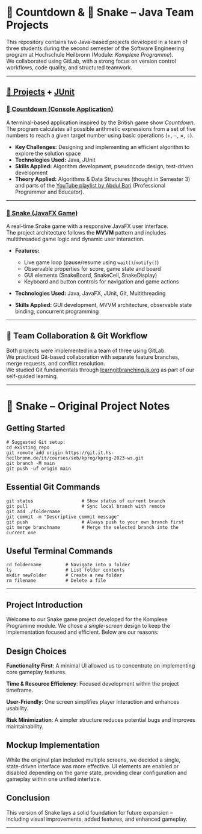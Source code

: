 # 🧠 Countdown & 🐍 Snake – Java Team Projects

This repository contains two Java-based projects developed in a team of three students during the second semester
of the Software Engineering program at Hochschule Heilbronn (Module: *Komplexe Programme*).  
We collaborated using GitLab, with a strong focus on version control workflows, code quality, and structured teamwork.

---

## [📁 Projects](app/src/main/java/livesession) + [JUnit](app/src/test/java/livesession)

### [🧠 Countdown (Console Application)](app/src/main/java/livesession/countdown)

A terminal-based application inspired by the British game show *Countdown*.  
The program calculates all possible arithmetic expressions from a set of five numbers to reach a given target number using basic operations (+, −, ×, ÷).

- **Key Challenges:** Designing and implementing an efficient algorithm to explore the solution space
- **Technologies Used:** Java, JUnit
- **Skills Applied:** Algorithm development, pseudocode design, test-driven development
- **Theory Applied:** Algorithms & Data Structures (thought in Semester 3) and parts of the [YouTube playlist by
  Abdul Bari](https://www.youtube.com/watch?v=0IAPZzGSbME&list=PLDN4rrl48XKpZkf03iYFl-O29szjTrs_O) (Professional Programmer and Educator).

---

### [🐍 Snake (JavaFX Game)](app/src/main/java/livesession/snake)

A real-time Snake game with a responsive JavaFX user interface.  
The project architecture follows the **MVVM** pattern and includes multithreaded game logic and dynamic user interaction.

- **Features:**
    - Live game loop (pause/resume using `wait()`/`notify()`)
    - Observable properties for score, game state and board
    - GUI elements (SnakeBoard, SnakeCell, SnakeDisplay)
    - Keyboard and button controls for navigation and game actions

- **Technologies Used:** Java, JavaFX, JUnit, Git, Multithreading
- **Skills Applied:** GUI development, MVVM architecture, observable state binding, concurrent programming

---

## 👥 Team Collaboration & Git Workflow

Both projects were implemented in a team of three using GitLab.  
We practiced Git-based collaboration with separate feature branches, merge requests, and conflict resolution.  
We studied Git fundamentals through [learngitbranching.js.org](https://learngitbranching.js.org/?locale=de_DE) as part of our self-guided learning.

---

# 🐍 Snake – Original Project Notes

## Getting Started

```
# Suggested Git setup:
cd existing_repo
git remote add origin https://git.it.hs-heilbronn.de/it/courses/seb/kprog/kprog-2023-ws.git
git branch -M main
git push -uf origin main
```

## Essential Git Commands

```
git status                  # Show status of current branch
git pull                    # Sync local branch with remote
git add ./foldername
git commit -m "Descriptive commit message"
git push                    # Always push to your own branch first
git merge branchname        # Merge the selected branch into the current one
```

## Useful Terminal Commands

```
cd foldername         # Navigate into a folder
ls                    # List folder contents
mkdir newFolder       # Create a new folder
rm filename           # Delete a file
```
---
## Project Introduction

Welcome to our Snake game project developed for the Komplexe Programme module.
We chose a *single-screen* design to keep the implementation focused and efficient. Below are our reasons:

## Design Choices

**Functionality First**: A minimal UI allowed us to concentrate on implementing core gameplay features.

**Time & Resource Efficiency**: Focused development within the project timeframe.

**User-Friendly**: One screen simplifies player interaction and enhances usability.

**Risk Minimization**: A simpler structure reduces potential bugs and improves maintainability.

## Mockup Implementation

While the original plan included multiple screens, we decided a single, state-driven interface was more effective.
UI elements are enabled or disabled depending on the game state, providing clear configuration and gameplay within one unified interface.

## Conclusion

This version of Snake lays a solid foundation for future expansion – including visual improvements, added features, and enhanced gameplay.

---